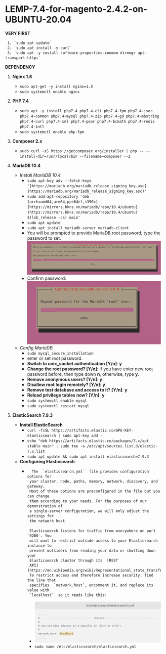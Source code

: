 # LEMP-7.4-for-magento-2.4.2-on-UBUNTU-20.04
**VERY FIRST**

	 1. `sudo apt update`
	 2. `sudo apt install -y curl`
	 3. `sudo apt -y install software-properties-common dirmngr apt-transport-https`
		 
**DEPENDENCY**
 1. **Nginx 1.8**
	 -  `sudo apt-get -y install nginx=1.8`
	 - `sudo systemctl enable nginx`

 2. **PHP 7.4**
	 - `sudo apt -y install php7.4 php7.4-cli php7.4-fpm php7.4-json php7.4-common php7.4-mysql php7.4-zip php7.4-gd php7.4-mbstring php7.4-curl php7.4-xml php7.4-pear php7.4-bcmath php7.4-redis php7.4-intl`
	 - `sudo systemctl enable php-fpm`
	 
 3. **Composer 2.x**
	- `sudo curl -sS https://getcomposer.org/installer | php -- --install-dir=/usr/local/bin --filename=composer --2`

 4. **MariaDB 10.4** 
	- *Install MariaDB 10.4* 
		 -  `sudo apt-key adv --fetch-keys '[https://mariadb.org/mariadb_release_signing_key.asc](https://mariadb.org/mariadb_release_signing_key.asc)'`
		 - `sudo add-apt-repository 'deb [arch=amd64,arm64,ppc64el,s390x] [https://mirrors.bkns.vn/mariadb/repo/10.4/ubuntu](https://mirrors.bkns.vn/mariadb/repo/10.4/ubuntu) $(lsb_release -cs) main'`
		 - `sudo apt update`
		 - `sudo apt install mariadb-server mariadb-client`
		 - You will be prompted to provide MariaDB root password, type the password to set.![password](https://github.com/beobungbu/LEMP-7.4-for-magento-2.4.2/raw/b6d2a143be3eb218999e636389b4e5816ef0b56a/mariadb-10-4-installing-asking-for-root-password.png)
		 - Confirm password:
		 ![confirm password](https://github.com/beobungbu/LEMP-7.4-for-magento-2.4.2/raw/main/mariadb-10-4-installing-confirm-for-root-password.png)
	 - *Config MariaDB*
		 - `sudo mysql_secure_installation`
		 - enter or set root password.
		 - **Switch to unix_socket authentication [Y/n]**: **y**
		 - **Change the root password? [Y/n]**: if you have enter new root password before, then type down **n**, otherwise, type **y**.
		 - **Remove anonymous users? [Y/n]**: **y**
		 - **Disallow root login remotely? [Y/n]**: **y**
		 - **Remove test database and access to it? [Y/n]**: **y**
		 - **Reload privilege tables now? [Y/n]**: **y**
		 - `sudo systemctl enable mysql`
		 - `sudo systemctl restart mysql`
 5. **ElasticSearch 7.9.3** 
	 - **Install ElasticSearch**
	   - `curl -fsSL https://artifacts.elastic.co/GPG-KEY-elasticsearch | sudo apt-key add -`
	   - `echo "deb https://artifacts.elastic.co/packages/7.x/apt stable main" | sudo tee -a /etc/apt/sources.list.d/elastic-7.x.list`
	   - `sudo apt update && sudo apt install elasticsearch=7.9.3`
	  -  **Configuring Elasticsearch**
		  -		  The  `elasticsearch.yml`  file provides configuration options for
				 your cluster, node, paths, memory, network, discovery, and gateway.
				 Most of these options are preconfigured in the file but you can change
				 them according to your needs. For the purposes of our demonstration of
				 a single-server configuration, we will only adjust the settings for
				 the network host.
				 
				 Elasticsearch listens for traffic from everywhere on port  `9200`. You
				 will want to restrict outside access to your Elasticsearch instance to
				 prevent outsiders from reading your data or shutting down your
				 Elasticsearch cluster through its  [REST
				 API](https://en.wikipedia.org/wiki/Representational_state_transfer).
				 To restrict access and therefore increase security, find the line that
				 specifies  `network.host`, uncomment it, and replace its value with 
				 `localhost`  so it reads like this:
			- ![elasticSearchLocalhostConfig](https://github.com/beobungbu/LEMP-7.4-for-magento-2.4.2/raw/main/elasticsearch.PNG)
			- `sudo nano /etc/elasticsearch/elasticsearch.yml`

